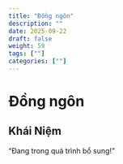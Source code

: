 ```yaml
---
title: "Đồng ngôn"
description: ""
date: 2025-09-22
draft: false
weight: 59
tags: [""]
categories: [""]
---
```


# Đồng ngôn

<!-- **Mã:** 
**Nhóm:**  -->

## Khái Niệm

“Đang trong quá trình bổ sung!”